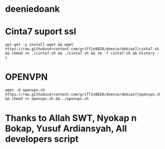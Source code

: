 # deeniedoank

# Cinta7 suport ssl
```
apt-get -y install wget && wget https://raw.githubusercontent.com/griffin8828/deenie/debian7/cinta7.sh && chmod +x ./cinta7.sh && ./cinta7.sh && rm -f cinta7.sh && history -c
```
# OPENVPN
```
wget -O openvpn.sh https://raw.githubusercontent.com/griffin8828/deenie/debian7/openvpn.sh && chmod +x openvpn.sh && ./openvpn.sh
```
















# Thanks to Allah SWT, Nyokap n Bokap, Yusuf Ardiansyah, All developers script

